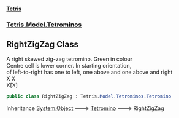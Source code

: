 #### [Tetris](index.md 'index')
### [Tetris.Model.Tetrominos](Tetris_Model_Tetrominos.md 'Tetris.Model.Tetrominos')
## RightZigZag Class
A right skewed zig-zag tetromino. Green in colour  
Centre cell is lower corner.  In starting orientation,  
of left-to-right has one to left, one above and one above and right  
  X X  
X[X]  
```csharp
public class RightZigZag : Tetris.Model.Tetrominos.Tetromino
```

Inheritance [System.Object](https://docs.microsoft.com/en-us/dotnet/api/System.Object 'System.Object') &#129106; [Tetromino](Tetris_Model_Tetrominos_Tetromino.md 'Tetris.Model.Tetrominos.Tetromino') &#129106; RightZigZag  
